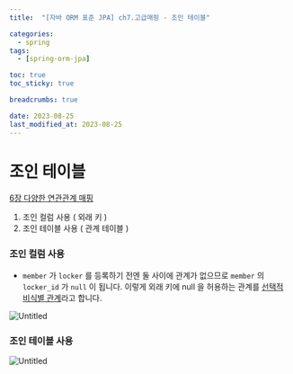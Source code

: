 ```yaml
---
title:  "[자바 ORM 표준 JPA] ch7.고급매핑 - 조인 테이블"

categories:
  - spring
tags:
  - [spring-orm-jpa]

toc: true
toc_sticky: true

breadcrumbs: true

date: 2023-08-25
last_modified_at: 2023-08-25
---
```


# 조인 테이블

[6장 다양한 연관관계 매핑](https://www.notion.so/6-4e81f87c1c914a1885065067bfaf9c51?pvs=21)

1. 조인 컬럼 사용 ( 외래 키 )
2. 조인 테이블 사용 ( 관계 테이블 )

### 조인 컬럼 사용

- `member` 가 `locker` 를 등록하기 전엔 둘 사이에 관계가 없으므로
  `member` 의 `locker_id` 가 `null` 이 됩니다.
  이렇게 외래 키에 null 을 허용하는 관계를 [선택적 비식별 관계](2023-08-25-java-orm-jpa-ch7-4-identity_composekey.md)라고 합니다.

![Untitled](../image/7/7_14.png)

### 조인 테이블 사용
![Untitled](../image/7/7_15.png)